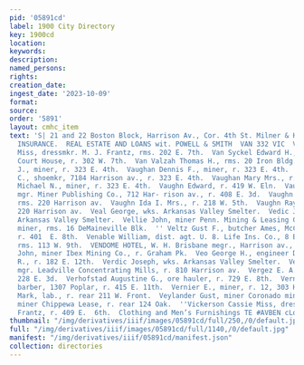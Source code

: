 ```yaml
---
pid: '05891cd'
label: 1900 City Directory
key: 1900cd
location: 
keywords: 
description: 
named_persons: 
rights: 
creation_date: 
ingest_date: '2023-10-09'
format: 
source: 
order: '5891'
layout: cmhc_item
text: 'S| 21 and 22 Boston Block, Harrison Av., Cor. 4th St. Milner & Hur PLATE GLASS
  INSURANCE.  REAL ESTATE AND LOANS wit. POWELL & SMITH  VAN 332 VIC  Van Sickle Jennie
  Miss, dressmkr. M. J. Frantz, rms. 202 E. 7th.  Van Syckel Edward H., under sheriff,
  Court House, r. 302 W. 7th.  Van Valzah Thomas H., rms. 20 Iron Bldg.  Vaughan Charles
  J., miner, r. 323 E. 4th.  Vaughan Dennis F., miner, r. 323 E. 4th.  Vaughan John
  C., shoemkr, 7184 Harrison av., r. 323 E. 4th.  Vaughan Mary Mrs., r. 323 E. 4th.  Vaughan
  Michael N., miner, r. 323 E. 4th.  Vaughn Edward, r. 419 W. Eln.  Vaughn Frank E.,
  mgr. Miner Publishing Co., 712 Har- rison av., r. 408 E. 3d.  Vaughn Gladdis Mrs.,
  rms. 220 Harrison av.  Vaughn Ida I. Mrs., r. 218 W. 5th.  Vaughn Ray, lab., rms.
  220 Harrison av.  Veal George, wks. Arkansas Valley Smelter.  Vedic Joseph, wks.
  Arkansas Valley Smelter.  Vellie John, miner Penn. Mining & Leasing Co.  Veltz Ed.,
  miner, rms. 16 DeMaineville Blk.  '' Veltz Gust F., butcher Ames, McCollum & Son,
  r. 401  E. 8th.  Venable William, dist. agt. U. 8. Life Ins. Co., 8 Emmet Blk.,
  rms. 113 W. 9th.  VENDOME HOTEL, W. H. Brisbane megr., Harrison av., nw. cor. 7th.  Venner
  John, miner Ibex Mining Co., r. Graham Pk.  Veo George H., engineer D. & R. G. R.
  R., r. 182 E. 12th.  Verdic Joseph, wks. Arkansas Valley Smelter.  Verdin Louis,
  mgr. Leadville Concentrating Mills, r. 810 Harrison av.  Vergez E. A. Mrs., r. rear
  228 E. 3d.  Verhofstad Augustine G., ore hauler, r. 729 E. 8th.  Vernal Elmer A.,
  barber, 1307 Poplar, r. 415 E. 11th.  Vernier E., miner, r. 12, 303 Harrison av.  Verts
  Mark, lab., r. rear 211 W. Front.  Veylander Gust, miner Coronado mine.  Vice William,
  miner Chippewa Lease, r. rear 124 Oak.  ''Vickerson Cassie Miss, dressmkr. M. J.
  Frantz, r. 409 E.  6th.  Clothing and Men’s Furnishings TE #AVBEN cLoruNe co. '
thumbnail: "/img/derivatives/iiif/images/05891cd/full/250,/0/default.jpg"
full: "/img/derivatives/iiif/images/05891cd/full/1140,/0/default.jpg"
manifest: "/img/derivatives/iiif/05891cd/manifest.json"
collection: directories
---
```


